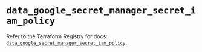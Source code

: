 # `data_google_secret_manager_secret_iam_policy`

Refer to the Terraform Registry for docs: [`data_google_secret_manager_secret_iam_policy`](https://registry.terraform.io/providers/hashicorp/google-beta/5.43.1/docs/data-sources/google_secret_manager_secret_iam_policy).
